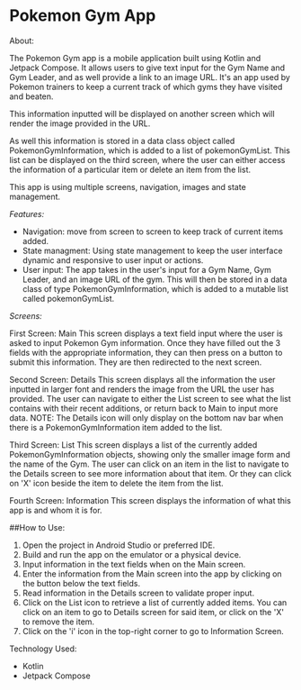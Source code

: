 # Pokemon Gym App

About:

The Pokemon Gym app is a mobile application built using Kotlin and Jetpack Compose.
It allows users to give text input for the Gym Name and Gym Leader, and as well provide a link to an image URL. It's an app used by Pokemon trainers to keep a current track of which gyms they have visited and beaten. 

This information inputted will be displayed on another screen which will render the image provided in the URL. 

As well this information is stored in a data class object called PokemonGymInformation, which is added to a list of pokemonGymList. This list can be displayed on the third screen, where the user can either access the information of a particular item or delete an item from the list. 

This app is using multiple screens, navigation, images and state management.



*Features:*

- Navigation: move from screen to screen to keep track of current items added.
- State managment: Using state management to keep the user interface dynamic and responsive to user input or actions.
- User input: The app takes in the user's input for a Gym Name, Gym Leader, and an image URL of the gym. This will then be stored in a data class of type PokemonGymInformation, which is added to a mutable list called pokemonGymList.



*Screens:*

First Screen: Main
This screen displays a text field input where the user is asked to input Pokemon Gym information. Once they have filled out the 3 fields with the appropriate information, they can then press on a button to submit this information. They are then redirected to the next screen.

Second Screen: Details
This screen displays all the information the user inputted in larger font and renders the image from the URL the user has provided. The user can navigate to either the List screen to see what the list contains with their recent additions, or return back to Main to input more data.
NOTE: The Details icon will only display on the bottom nav bar when there is a PokemonGymInformation item added to the list.

Third Screen: List
This screen displays a list of the currently added PokemonGymInformation objects, showing only the smaller image form and the name of the Gym. The user can click on an item in the list to navigate to the Details screen to see more information about that item. Or they can click on 'X' icon beside the item to delete the item from the list.

Fourth Screen: Information
This screen displays the information of what this app is and whom it is for. 


##How to Use:
1) Open the project in Android Studio or preferred IDE.
2) Build and run the app on the emulator or a physical device.
3) Input information in the text fields when on the Main screen.
4) Enter the information from the Main screen into the app by clicking on the button below the text fields.
5) Read information in the Details screen to validate proper input.
6) Click on the List icon to retrieve a list of currently added items. You can click on an item to go to Details screen for said item, or click on the 'X' to remove the item.
7) Click on the 'i' icon in the top-right corner to go to Information Screen. 

Technology Used:
- Kotlin
- Jetpack Compose
